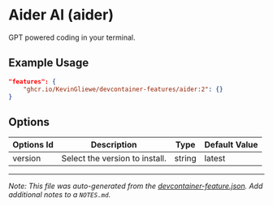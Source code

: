 
# Aider AI (aider)

GPT powered coding in your terminal.

## Example Usage

```json
"features": {
    "ghcr.io/KevinGliewe/devcontainer-features/aider:2": {}
}
```

## Options

| Options Id | Description | Type | Default Value |
|-----|-----|-----|-----|
| version | Select the version to install. | string | latest |



---

_Note: This file was auto-generated from the [devcontainer-feature.json](https://github.com/KevinGliewe/devcontainer-features/blob/main/src/aider/devcontainer-feature.json).  Add additional notes to a `NOTES.md`._
